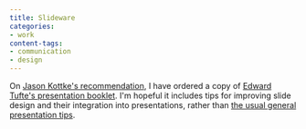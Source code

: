 ```yaml
---
title: Slideware
categories:
- work
content-tags:
- communication
- design
---
```


On [Jason Kottke's recommendation][1], I have ordered a copy of [Edward Tufte's presentation booklet][2].  I'm hopeful it includes tips for improving slide design and their integration into presentations, rather than [the
usual general presentation tips][3].

   [1]: http://www.kottke.org/03/05/030512the_cognitiv.html
   [2]: http://www.edwardtufte.com/1784810720/tufte/books_pp
   [3]: http://home.teleport.com/~phillip/tufte.html
